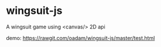 wingsuit-js
===========

A wingsuit game using &lt;canvas/> 2D api

demo: https://rawgit.com/oadam/wingsuit-js/master/test.html
